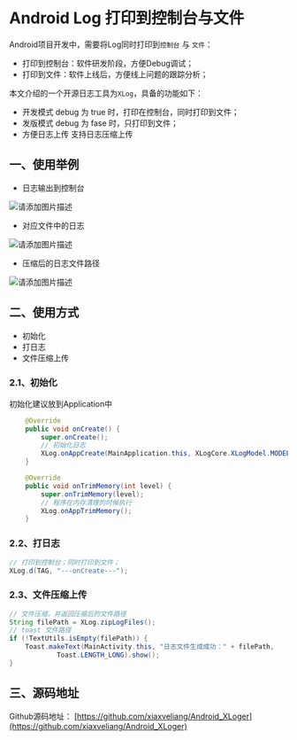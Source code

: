 # Android Log 打印到控制台与文件

Android项目开发中，需要将Log同时打印到`控制台` 与 `文件`：

+ 打印到控制台：软件研发阶段，方便Debug调试；
+ 打印到文件：软件上线后，方便线上问题的跟踪分析；

本文介绍的一个开源日志工具为`XLog`，具备的功能如下：

+ 开发模式
debug 为 true 时，打印在控制台，同时打印到文件；
+ 发版模式
debug 为 fase 时，只打印到文件；
+ 方便日志上传
支持日志压缩上传

## 一、使用举例

+ 日志输出到控制台

![请添加图片描述](https://img-blog.csdnimg.cn/2fad447cc47d4aa9a59d12460218486f.png?x-oss-process=image/watermark,type_ZHJvaWRzYW5zZmFsbGJhY2s,shadow_50,text_Q1NETiBAYmp4aWF4dWVsaWFuZw==,size_20,color_FFFFFF,t_70,g_se,x_16)

+ 对应文件中的日志

![请添加图片描述](https://img-blog.csdnimg.cn/2027c404f2bc4ef08e97db1abad1b674.png?x-oss-process=image/watermark,type_ZHJvaWRzYW5zZmFsbGJhY2s,shadow_50,text_Q1NETiBAYmp4aWF4dWVsaWFuZw==,size_20,color_FFFFFF,t_70,g_se,x_16)

+ 压缩后的日志文件路径

![请添加图片描述](https://img-blog.csdnimg.cn/91a93e38d508461390b53867ba07986d.png?x-oss-process=image/watermark,type_ZHJvaWRzYW5zZmFsbGJhY2s,shadow_50,text_Q1NETiBAYmp4aWF4dWVsaWFuZw==,size_14,color_FFFFFF,t_70,g_se,x_16)

## 二、使用方式


+ 初始化
+ 打日志
+ 文件压缩上传


### 2.1、初始化

初始化建议放到Application中

```java
    @Override
    public void onCreate() {
        super.onCreate();
        // 初始化日志
        XLog.onAppCreate(MainApplication.this, XLogCore.XLogModel.MODEL_DEBUG);
    }

    @Override
    public void onTrimMemory(int level) {
        super.onTrimMemory(level);
        // 程序在内存清理的时候执行
        XLog.onAppTrimMemory();
    }
```

### 2.2、打日志


```java
// 打印到控制台；同时打印到文件；
XLog.d(TAG, "---onCreate---");
```

### 2.3、文件压缩上传


```java
// 文件压缩，并返回压缩后的文件路径
String filePath = XLog.zipLogFiles();
// toast 文件路径
if (!TextUtils.isEmpty(filePath)) {
    Toast.makeText(MainActivity.this, "日志文件生成成功：" + filePath,
            Toast.LENGTH_LONG).show();
}
```

## 三、源码地址

Github源码地址：
[https://github.com/xiaxveliang/Android_XLoger](https://github.com/xiaxveliang/Android_XLoger)



